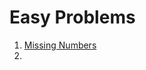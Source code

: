 # Easy Problems

1. [Missing Numbers](https://leetcode.com/problems/missing-number/description/) 
2. 